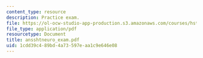 ```yaml
---
content_type: resource
description: Practice exam.
file: https://ol-ocw-studio-app-production.s3.amazonaws.com/courses/hst-131-introduction-to-neuroscience-fall-2005/1cdd39c489bd4a73597eaa1c9e646e08_ansshtneuro_exam.pdf
file_type: application/pdf
resourcetype: Document
title: ansshtneuro_exam.pdf
uid: 1cdd39c4-89bd-4a73-597e-aa1c9e646e08
---
```

